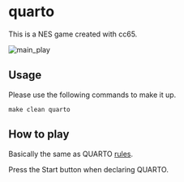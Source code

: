 # quarto
This is a NES game created with cc65.

![main_play](https://user-images.githubusercontent.com/18201911/137101644-682182fa-eb7c-4fa7-89c8-433b7b2a189f.gif)

## Usage
Please use the following commands to make it up.
```
make clean quarto
```


## How to play

Basically the same as QUARTO [rules](https://www.ultraboardgames.com/quarto/game-rules.php).

Press the Start button when declaring QUARTO.
